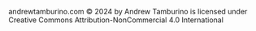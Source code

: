  andrewtamburino.com © 2024 by Andrew Tamburino is licensed under Creative Commons Attribution-NonCommercial 4.0 International 

